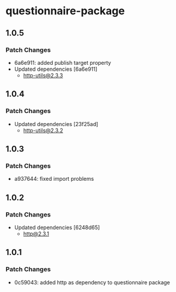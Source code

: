 # questionnaire-package

## 1.0.5

### Patch Changes

- 6a6e911: added publish target property
- Updated dependencies [6a6e911]
  - http-utils@2.3.3

## 1.0.4

### Patch Changes

- Updated dependencies [23f25ad]
  - http-utils@2.3.2

## 1.0.3

### Patch Changes

- a937644: fixed import problems

## 1.0.2

### Patch Changes

- Updated dependencies [6248d65]
  - http@2.3.1

## 1.0.1

### Patch Changes

- 0c59043: added http as dependency to questionnaire package
